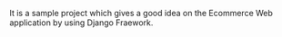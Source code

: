 It is a sample project which gives a good idea on the Ecommerce Web application by using Django Fraework.
